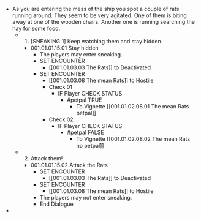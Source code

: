 - As you are entering the mess of the ship you spot a couple of rats running around. They seem to be very agitated. One of them is biting away at one of the wooden chairs. Another one is running searching the hay for some food.
	- 1. [SNEAKING 1] Keep watching them and stay hidden.
		- 001.01.01.15.01 Stay hidden
			- The players may enter sneaking.
			- SET ENCOUNTER
				- [[001.01.03.03 The Rats]] to Deactivated
			- SET ENCOUNTER
				- [[001.01.03.08 The mean Rats]] to Hostile
				- Check 01
					- IF Player CHECK STATUS
						- #petpal TRUE
							- To Vignette [[001.01.02.08.01 The mean Rats petpal]]
				- Check 02
					- IF Player CHECK STATUS
						- #petpal FALSE
							- To Vignette [[001.01.02.08.02 The mean Rats no petpal]]
	- 2. Attack them!
		- 001.01.01.15.02 Attack the Rats
			- SET ENCOUNTER
				- [[001.01.03.03 The Rats]] to Deactivated
			- SET ENCOUNTER
				- [[001.01.03.08 The mean Rats]] to Hostile
			- The players may not enter sneaking.
			- End Dialogue
-
